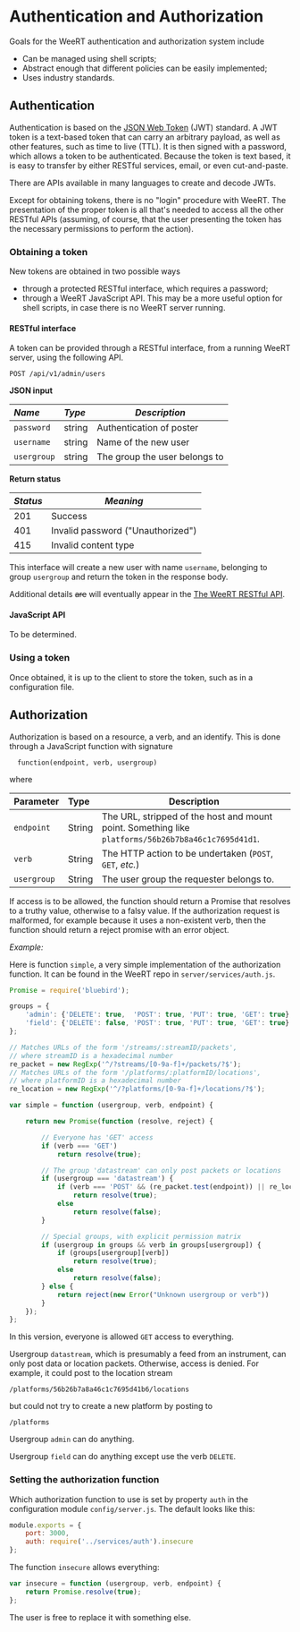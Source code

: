 # Authentication and Authorization

Goals for the WeeRT authentication and authorization system include
- Can be managed using shell scripts;
- Abstract enough that different policies can be easily implemented;
- Uses industry standards.

## Authentication

Authentication is based on the [JSON Web Token](https://jwt.io/) (JWT) standard. A JWT token is a text-based token that
can carry an arbitrary payload, as well as other features, such as time to live (TTL). It is then signed with a
password, which allows a token to be authenticated. Because the token is text based, it is easy to transfer by either
RESTful services, email, or even cut-and-paste.

There are APIs available in many languages to create and decode JWTs.

Except for obtaining tokens, there is no "login" procedure with WeeRT. The presentation of the proper token is all
that's needed to access all the other RESTful APIs (assuming, of course, that the user presenting the token
has the necessary permissions to perform the action).


### Obtaining a token

New tokens are obtained in two possible ways
- through a protected RESTful interface, which requires a password;
- through a WeeRT JavaScript API. This may be a more useful option for shell scripts, in case there is no
WeeRT server running.

#### RESTful interface

A token can be provided through a RESTful interface, from a running WeeRT server, using the following API.

```
POST /api/v1/admin/users
```

**JSON input**

| *Name*      | *Type* | *Description*                 |
|:------------|:-------|-------------------------------|
| `password`  | string | Authentication of poster      |
| `username`  | string | Name of the new user          |
| `usergroup` | string | The group the user belongs to |

**Return status**

| *Status* | *Meaning*                         |
|:---------|-----------------------------------|
| 201      | Success                           |
| 401      | Invalid password ("Unauthorized") |
| 415      | Invalid content type              |

This interface will create a new user with name `username`, belonging to group `usergroup` and return the token
in the response body.

Additional details <del>are</del> will eventually appear in the [The WeeRT RESTful API](API.md).


#### JavaScript API

To be determined.

### Using a token
Once obtained, it is up to the client to store the token, such as in a configuration file.

## Authorization

Authorization is based on a resource, a verb, and an identify. This is done through a JavaScript
function with signature

```
  function(endpoint, verb, usergroup)
```

where

| Parameter   | Type    | Description                                                                      |
|:------------|:--------|----------------------------------------------------------------------------------|
| `endpoint`  | String  | The URL, stripped of the host and mount point. Something like `platforms/56b26b7b8a46c1c7695d41d1`. |
| `verb`      | String  | The HTTP action to be undertaken (`POST`, `GET`, *etc.*)                         |
| `usergroup` | String  | The user group the requester belongs to.                                         |

If access is to be allowed, the function should return a Promise that resolves to a truthy value, otherwise
to a falsy value. If the authorization request is malformed, for example because it uses a non-existent verb, then
the function should return a reject promise with an error object.

*Example:*

Here is function `simple`, a very simple implementation of the authorization function. It can be found
in the WeeRT repo in `server/services/auth.js`.

```Javascript
Promise = require('bluebird');

groups = {
    'admin': {'DELETE': true,  'POST': true, 'PUT': true, 'GET': true},
    'field': {'DELETE': false, 'POST': true, 'PUT': true, 'GET': true}
};

// Matches URLs of the form '/streams/:streamID/packets',
// where streamID is a hexadecimal number
re_packet = new RegExp('^/?streams/[0-9a-f]+/packets/?$');
// Matches URLs of the form '/platforms/:platformID/locations',
// where platformID is a hexadecimal number
re_location = new RegExp('^/?platforms/[0-9a-f]+/locations/?$');

var simple = function (usergroup, verb, endpoint) {

    return new Promise(function (resolve, reject) {

        // Everyone has 'GET' access
        if (verb === 'GET')
            return resolve(true);

        // The group 'datastream' can only post packets or locations
        if (usergroup === 'datastream') {
            if (verb === 'POST' && (re_packet.test(endpoint)) || re_location.test(endpoint))
                return resolve(true);
            else
                return resolve(false);
        }

        // Special groups, with explicit permission matrix
        if (usergroup in groups && verb in groups[usergroup]) {
            if (groups[usergroup][verb])
                return resolve(true);
            else
                return resolve(false);
        } else {
            return reject(new Error("Unknown usergroup or verb"))
        }
    });
};
```

In this version, everyone is allowed `GET` access to everything.

Usergroup `datastream`, which is presumably a feed from an instrument, can only post data or location packets.
Otherwise, access is denied. For example, it could post to the location stream

```
/platforms/56b26b7a8a46c1c7695d41b6/locations
```

but could not try to create a new platform by posting to

```
/platforms
```

Usergroup `admin` can do anything.

Usergroup `field` can do anything except use the verb `DELETE`.


### Setting the authorization function

Which authorization function to use is set by property `auth` in the configuration module `config/server.js`.
The default looks like this:

```Javascript
module.exports = {
    port: 3000,
    auth: require('../services/auth').insecure
};
```

The function `insecure` allows everything:

```Javascript
var insecure = function (usergroup, verb, endpoint) {
    return Promise.resolve(true);
};
```

The user is free to replace it with something else.